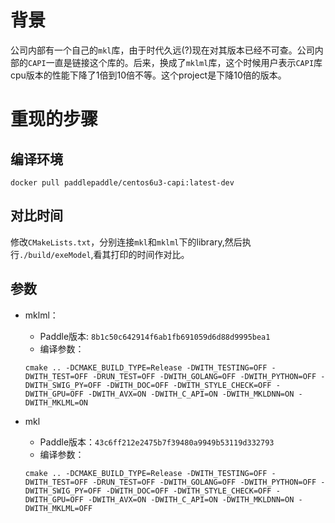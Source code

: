 # 背景
公司内部有一个自己的`mkl`库，由于时代久远(?)现在对其版本已经不可查。公司内部的`CAPI`一直是链接这个库的。后来，换成了`mklml`库，这个时候用户表示`CAPI`库cpu版本的性能下降了1倍到10倍不等。这个project是下降10倍的版本。

# 重现的步骤
## 编译环境
```
docker pull paddlepaddle/centos6u3-capi:latest-dev
```

## 对比时间
修改`CMakeLists.txt`，分别连接`mkl`和`mklml`下的library,然后执行`./build/exeModel`,看其打印的时间作对比。


## 参数
- mklml：
  - Paddle版本: `8b1c50c642914f6ab1fb691059d6d88d9995bea1`
   - 编译参数：
    ```
    cmake .. -DCMAKE_BUILD_TYPE=Release -DWITH_TESTING=OFF -DWITH_TEST=OFF -DRUN_TEST=OFF -DWITH_GOLANG=OFF -DWITH_PYTHON=OFF -DWITH_SWIG_PY=OFF -DWITH_DOC=OFF -DWITH_STYLE_CHECK=OFF -DWITH_GPU=OFF -DWITH_AVX=ON -DWITH_C_API=ON -DWITH_MKLDNN=ON -DWITH_MKLML=ON
    ```

- mkl
   - Paddle版本：`43c6ff212e2475b7f39480a9949b53119d332793`
   - 编译参数：
    ```
    cmake .. -DCMAKE_BUILD_TYPE=Release -DWITH_TESTING=OFF -DWITH_TEST=OFF -DRUN_TEST=OFF -DWITH_GOLANG=OFF -DWITH_PYTHON=OFF -DWITH_SWIG_PY=OFF -DWITH_DOC=OFF -DWITH_STYLE_CHECK=OFF -DWITH_GPU=OFF -DWITH_AVX=ON -DWITH_C_API=ON -DWITH_MKLDNN=ON -DWITH_MKLML=OFF
    ```